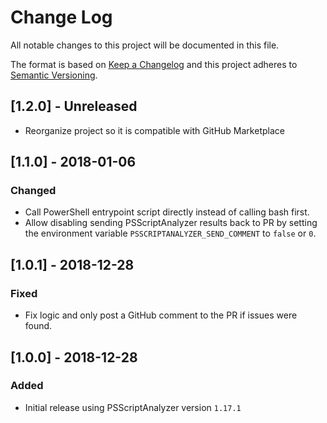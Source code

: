 # Change Log

All notable changes to this project will be documented in this file.

The format is based on [Keep a Changelog](http://keepachangelog.com/)
and this project adheres to [Semantic Versioning](http://semver.org/).

## [1.2.0] - Unreleased

- Reorganize project so it is compatible with GitHub Marketplace

## [1.1.0] - 2018-01-06

### Changed

- Call PowerShell entrypoint script directly instead of calling bash first.
- Allow disabling sending PSScriptAnalyzer results back to PR by setting the environment variable `PSSCRIPTANALYZER_SEND_COMMENT` to `false` or `0`.

## [1.0.1] - 2018-12-28

### Fixed

- Fix logic and only post a GitHub comment to the PR if issues were found.

## [1.0.0] - 2018-12-28

### Added

- Initial release using PSScriptAnalyzer version `1.17.1`